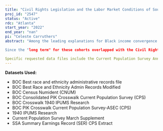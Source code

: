 ```yaml
---
title: "Civil Rights Legislation and the Labor Market Conditions of Southern-born Black Americans"
proj_id: "2547"
status: "Active"
rdc: "Atlanta"
start_year: "2022"
end_year: "nan"
pi: "Celeste Carruthers"
abstract: "Among the leading explanations for Black income convergence in the 20th century U.S., the improved quality of southern schools and a suite of Civil Rights era employment protections are dominant. We assess the impact of each change, alone and in concert, by following Americans born between 1902 and 1932 through their work lives. Our earlier work indicates that poor school quality was the proximate cause of income inequality for this group at labor market entry in 1940. We merge school quality data from the segregated pre-1940 South with restricted access Census and Social Security earnings data to investigate the long-term legacy of separate and unequal schooling. We take advantage of cross-cohort and geographic variability in the quality of pre-War Black schools, along with teacher salary schedules and Rosenwald school-building campaigns that drove some of that variation quasi-experimentally, to uncover causal effects of school quality on the shape of long-term age-earnings profiles.

Since the "long term" for these cohorts overlapped with the Civil Rights era, we can additionally explore whether there were corrective effects of Civil Rights era legislation, in part by measuring whether the race-specific and race-by-gender-specific returns to school quality and experience changed after the mid-1960s. 

Specific requested data files include the Current Population Survey Annual Social and Economic Supplement (1973 in full and 1979, 1981-1985 if and when available); the corresponding extract of the Social Security Administration's Summary Earnings Record (SSA-SER); the Census Numident File; and the 1940 Census of Population."
---
```


**Datasets Used:**

  - BOC Best race and ethnicity administrative records file 
  - BOC Best Race and Ethnicity Admin Records Modified 
  - BOC Census Numident (CNUM) 
  - BOC Consolidated PIK Crosswalk Current Population Survey (CPS) 
  - BOC Crosswalk 1940 IPUMS Research 
  - BOC PIK Crosswalk Current Population Survey-ASEC (CPS) 
  - 1940 IPUMS Research 
  - Current Population Survey March Supplement 
  - SSA Summary Earnings Record (SER) CPS Extract 

